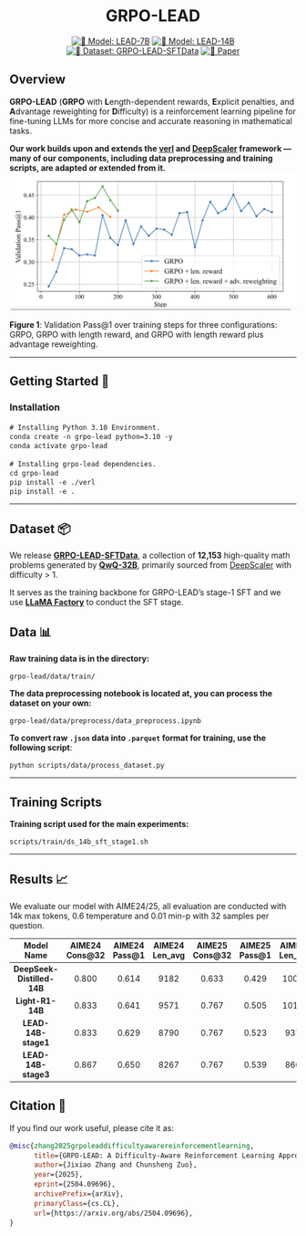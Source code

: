 <div align="center">

# GRPO-LEAD 
[![🤗 Model: LEAD-7B](https://img.shields.io/badge/HuggingFace-LEAD--7B-FFD21E?logo=huggingface&style=for-the-badge)](https://huggingface.co/PlanePaper/LEAD-7B)
[![🤗 Model: LEAD-14B](https://img.shields.io/badge/HuggingFace-LEAD--14B-FFD21E?logo=huggingface&style=for-the-badge)](https://huggingface.co/PlanePaper/LEAD-14B)
[![🤗 Dataset: GRPO-LEAD-SFTData](https://img.shields.io/badge/HFData-GRPO--LEAD--SFTData-FFD21E?logo=huggingface&style=for-the-badge)](https://huggingface.co/datasets/PlanePaper/GRPO-LEAD-SFTData)
[![📄 Paper](https://img.shields.io/badge/arXiv-2504.09696-b31b1b?style=for-the-badge)](https://arxiv.org/abs/2504.09696)

</div>


## Overview

**GRPO-LEAD** (**GRPO** with **L**ength-dependent rewards, **E**xplicit penalties, and **A**dvantage reweighting for **D**ifficulty) is a reinforcement learning pipeline for fine-tuning LLMs for more concise and accurate reasoning in mathematical tasks.

**Our work builds upon and extends the [verl](https://github.com/volcengine/verl) and [DeepScaler](https://github.com/agentica-project/rllm) framework — many of our components, including data preprocessing and training scripts, are adapted or extended from it.**
![image-20250412005231869](./figrue/validation_trend.png)

**Figure 1**: Validation Pass@1 over training steps for three configurations: GRPO, GRPO with length reward, and GRPO with length reward plus advantage reweighting.

---

## Getting Started 🔧

### Installation

```
# Installing Python 3.10 Environment.
conda create -n grpo-lead python=3.10 -y
conda activate grpo-lead

# Installing grpo-lead dependencies.
cd grpo-lead
pip install -e ./verl
pip install -e .
```

---
## Dataset 📦

We release [**GRPO-LEAD-SFTData**](https://huggingface.co/datasets/PlanePaper/GRPO-LEAD-SFTData), a collection of **12,153** high-quality math problems generated by [**QwQ-32B**](https://huggingface.co/Qwen/QwQ-32B), primarily sourced from [DeepScaler](https://github.com/agentica-project/rllm) with difficulty > 1.

It serves as the training backbone for GRPO-LEAD’s stage-1 SFT and we use [**LLaMA Factory**](https://github.com/hiyouga/LLaMA-Factory) to conduct the SFT stage.

## Data 📊

**Raw training data is in the directory:**

```
grpo-lead/data/train/
```

**The data preprocessing notebook is located at, you can process the dataset on your own:**

```
grpo-lead/data/preprocess/data_preprocess.ipynb
```

**To convert raw `.json` data into `.parquet` format for training, use the following script**:

```
python scripts/data/process_dataset.py
```

---

## Training Scripts

**Training script used for the main experiments:**

```
scripts/train/ds_14b_sft_stage1.sh
```

---

## Results 📈

We evaluate our model with AIME24/25,  all evaluation are conducted with 14k max tokens, 0.6 temperature and 0.01 min-p with 32 samples per question. 

| **Model Name**   | **AIME24 Cons@32** | **AIME24 Pass@1** | **AIME24 Len_avg** | **AIME25 Cons@32** | **AIME25 Pass@1** | **AIME25 Len_avg** |
|:----------------:|:------------------:|:------------------:|:------------------:|:------------------:|:------------------:|:------------------:|
| **DeepSeek-Distilled-14B** | 0.800              | 0.614              | 9182               | 0.633              | 0.429              | 10046              |
| **Light-R1-14B** | 0.833              | 0.641              | 9571               | 0.767              | 0.505              | 10194              |
| **LEAD-14B-stage1**  | 0.833              | 0.629              | 8790               | 0.767              | 0.523              | 9371               |
| **LEAD-14B-stage3**  | 0.867              | 0.650              | 8267               | 0.767              | 0.539              | 8668               |

## Citation 📖

If you find our work useful, please cite it as:

```bibtex
@misc{zhang2025grpoleaddifficultyawarereinforcementlearning,
      title={GRPO-LEAD: A Difficulty-Aware Reinforcement Learning Approach for Concise Mathematical Reasoning in Language Models}, 
      author={Jixiao Zhang and Chunsheng Zuo},
      year={2025},
      eprint={2504.09696},
      archivePrefix={arXiv},
      primaryClass={cs.CL},
      url={https://arxiv.org/abs/2504.09696}, 
}
```

